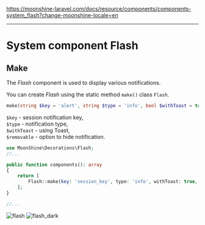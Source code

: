 https://moonshine-laravel.com/docs/resource/components/components-system_flash?change-moonshine-locale=en

------
# System component Flash

## Make

The *Flash* component is used to display various notifications.

You can create *Flash* using the static method `make()` class `Flash`.

```php
make(string $key = 'alert', string $type = 'info', bool $withToast = true, bool $removable = true)
```

`$key` - session notification key,<br>
`$type` - notification type,<br>
`$withToast` - using Toast,<br>
`$removable` - option to hide notification.

```php
use MoonShine\Decorations\Flash;
//...

public function components(): array
{
    return [
        Flash::make(key: 'session_key', type: 'info', withToast: true, removable: true)
    ];
}

//...
```

![flash](https://moonshine-laravel.com/screenshots/flash.png)
![flash_dark](https://moonshine-laravel.com/screenshots/flash_dark.png)
